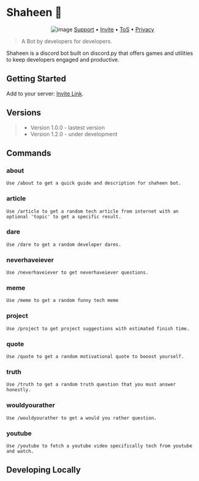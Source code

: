 # Shaheen 🦅
<div align="center">

![image](https://github.com/user-attachments/assets/5a17b864-1ad4-4853-af85-ea568ffc3fc8)
[Support](https://ko-fi.com/solomonchidera) • [Invite](https://discord.com/oauth2/authorize?client_id=1271451731229802539&permissions=3146601199696&integration_type=0&scope=bot) • [ToS](https://shaheen-toc.web.app/#terms-of-service) • [Privacy](https://shaheen-toc.web.app)

</div>

> A Bot by developers for developers.

Shaheen is a discord bot built on discord.py that offers games and utilities to keep developers engaged and productive.

## Getting Started

Add to your server: [Invite Link](https://discord.com/oauth2/authorize?client_id=1271451731229802539&permissions=3146601199696&integration_type=0&scope=bot).

## Versions
> * Version 1.0.0 - lastest version
> * Version 1.2.0 - under development

## Commands

### about
    Use /about to get a quick guide and description for shaheen bot.
### article
    Use /article to get a random tech article from internet with an optional 'topic' to get a specific result.
### dare
    Use /dare to get a random developer dares.
### neverhaveiever
    Use /neverhaveiever to get neverhaveiever questions.
### meme
    Use /meme to get a random funny tech meme
### project
    Use /project to get project suggestions with estimated finish time.
### quote
    Use /quote to get a random motivational quote to booost yourself.
### truth
    Use /truth to get a random truth question that you must answer honestly.
### wouldyourather
    Use /wouldyourather to get a would you rather question.
### youtube
    Use /youtube to fetch a youtube video specifically tech from youtube and watch.

## Developing Locally